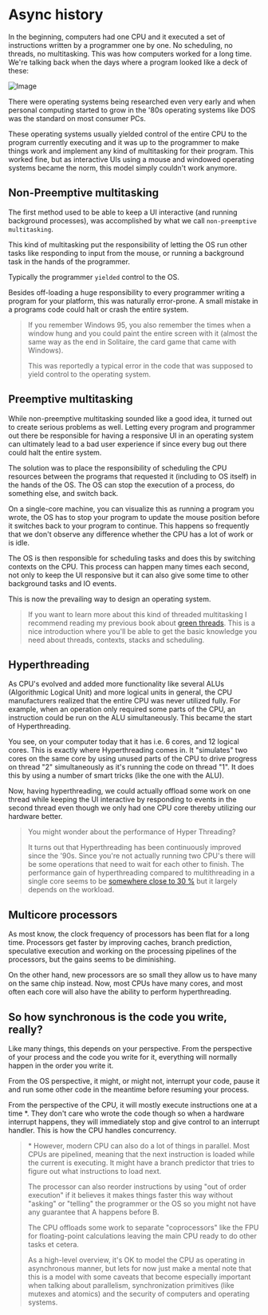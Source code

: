 # Async history

In the beginning, computers had one CPU and it executed a set of instructions written
by a programmer one by one. No scheduling, no threads, no multitasking. This was
how computers worked for a long time. We're talking back when the days where a program
looked like a deck of these:

![Image](./images/punched_card_deck.jpg)

There were operating systems being researched even very early and when personal computing
started to grow in the '80s operating systems like DOS was the standard on most consumer
PCs.

These operating systems usually yielded control of the entire CPU to the program currently executing and it was
up to the programmer to make things work and implement any kind of multitasking
for their program. This worked fine, but as interactive UIs using a mouse and
windowed operating systems became the norm, this model simply couldn't work anymore.

## Non-Preemptive multitasking

The first method used to be able to keep a UI interactive (and running background
processes), was accomplished by what we call `non-preemptive multitasking`. 

This kind of multitasking put the responsibility of letting the OS run other tasks like responding to input from the mouse, or running a background task in the hands of the programmer. 

Typically the programmer `yielded` control to the OS.

Besides off-loading a huge responsibility to every programmer writing a program
for your platform, this was naturally error-prone. A small mistake in a programs code
could halt or crash the entire system. 

>If you remember Windows 95, you also remember the times when a window hung and you could paint the entire screen with it (almost the same way as the end in Solitaire, the card game that came with Windows).
>
> This was reportedly a typical error in the code that was supposed to yield control
to the operating system.

## Preemptive multitasking

While non-preemptive multitasking sounded like a good idea, it turned out to
create serious problems as well. Letting every program and programmer out there be responsible for having a responsive UI in an operating system can ultimately lead to a bad user experience if since every bug out there could halt the entire system.

The solution was to place the responsibility of scheduling the CPU resources
between the programs that requested it (including to OS itself) in the hands of
the OS. The OS can stop the execution of a process, do something else, and switch back.

On a single-core machine, you can visualize this as running a program you wrote,
the OS has to stop your program to update the mouse position before it switches back to your
program to continue. This happens so frequently that we don't observe any difference whether the CPU
has a lot of work or is idle.

The OS is then responsible for scheduling tasks and does this by switching contexts on the CPU. This process can happen many times each second, not only to keep the UI responsive but it can also give some time to other background tasks and IO events.

This is now the prevailing way to design an operating system.

> If you want to learn more about this kind of threaded multitasking I recommend reading my previous book about [green threads](https://cfsamson.gitbook.io/green-threads-explained-in-200-lines-of-rust/). This is a nice introduction where you'll be able to get the basic knowledge you need about threads, contexts, stacks and scheduling.

## Hyperthreading

As CPU's evolved and added more functionality like several ALUs (Algorithmic Logical Unit) and more logical units in general, the CPU manufacturers realized that the entire CPU was never utilized fully. For example, when an operation only required some parts of the CPU, an instruction could be run on the ALU simultaneously. This became the start of Hyperthreading.

You see, on your computer today that it has i.e. 6 cores, and 12 logical cores.
This is exactly where Hyperthreading comes in. It "simulates" two cores on the
same core by using unused parts of the CPU to drive progress on thread "2"
simultaneously as it's running the code on thread "1". It does this by using a
number of smart tricks (like the one with the ALU).

Now, having hyperthreading, we could actually offload some work on one thread while keeping the UI
interactive by responding to events in the second thread even though we only
had one CPU core thereby utilizing our hardware better.

> You might wonder about the performance of Hyper Threading? 
> 
> It turns out that Hyperthreading has been continuously improved since the '90s.
> Since you're not actually running two CPU's there will be some operations that
> need to wait for each other to finish. The performance gain of hyperthreading
> compared to multithreading in a single core seems to be [somewhere close
> to 30 %](https://en.wikipedia.org/wiki/Hyper-threading#Performance_claims) but
> it largely depends on the workload.

## Multicore processors

As most know, the clock frequency of processors has been flat for a long time.
Processors get faster by improving caches, branch prediction, speculative execution
and working on the processing pipelines of the processors, but the gains seems to
be diminishing.

On the other hand, new processors are so small they allow us to have many on the
same chip instead. Now, most CPUs have many cores, and most often each core will also have the ability to perform hyperthreading.

## So how synchronous is the code you write, really?

Like many things, this depends on your perspective. From the perspective of your process and the code you write for it, everything will normally happen in the order you write it.

From the OS perspective, it might, or might not, interrupt your code, pause it
and run some other code in the meantime before resuming your process.

From the perspective of the CPU, it will mostly execute instructions one at a time *.
They don't care who wrote the code though so when a hardware interrupt happens,
they will immediately stop and give control to an interrupt handler. This is how
the CPU handles concurrency.


> \* However, modern CPU can also do a lot of things in parallel. Most CPUs are
> pipelined, meaning that the next instruction is loaded while the current is
> executing. It might have a branch predictor that tries to figure out what
> instructions to load next. 
> 
> The processor can also reorder instructions by using
> "out of order execution" if it believes it makes things faster this way without
> "asking" or "telling" the programmer or the OS so you might not have any guarantee that A happens before B. 
> 
> The CPU offloads some work to separate "coprocessors" like the FPU for floating-point calculations leaving the main CPU ready to do other tasks et cetera.
>
> As a high-level overview, it's OK to model the CPU as operating in asynchronous
> manner, but lets for now just make a mental note that this is a model with some
> caveats that become especially important when talking about parallelism,
> synchronization primitives (like mutexes and atomics) and the security of computers
> and operating systems.

